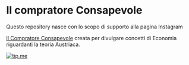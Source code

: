 # Il compratore Consapevole

Questo repository nasce con lo scopo di supporto alla pagina Instagram

[Il Compratore Consapevole](https://instagram.com/ilcompratoreconsapevole?igshid=MzNlNGNkZWQ4Mg==) creata per divulgare concetti di Economia riguardanti la teoria Austriaca.

[![tip.me](https://badgen.net/badge/icon/bitcoin-lightning/orange/?icon=bitcoin-lightning&label=donate)](https://ilcompratoreconsapevole.github.io/assets/invoice/)


